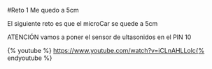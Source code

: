 #Reto 1 Me quedo a 5cm

El siguiente reto es que el microCar se quede a 5cm

ATENCIÓN vamos a poner el sensor de ultasonidos en el PIN 10

{% youtube %} https://www.youtube.com/watch?v=iCLnAHLLolc{% endyoutube %} 